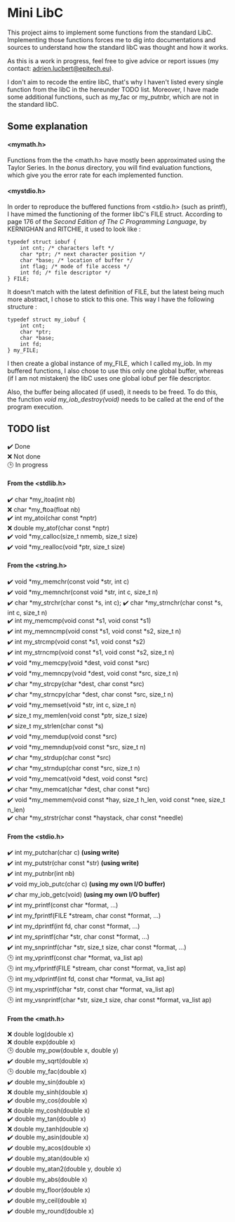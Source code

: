 # Mini LibC

This project aims to implement some functions from the standard LibC. Implementing those functions forces me to dig into documentations and sources to understand how the standard libC was thought and how it works.  

As this is a work in progress, feel free to give advice or report issues (my contact: adrien.lucbert@epitech.eu).

I don't aim to recode the entire libC, that's why I haven't listed every single function from the libC in the hereunder TODO list. Moreover, I have made some additional functions, such as my_fac or my_putnbr, which are not in the standard libC.

## Some explanation

#### <mymath.h>
Functions from the the <math.h> have mostly been approximated using the Taylor Series. In the *bonus* directory, you will find evaluation functions, which give you the error rate for each implemented function.

#### <mystdio.h>
In order to reproduce the buffered functions from <stdio.h> (such as printf), I have mimed the functioning of the former libC's FILE struct. According to page 176 of the *Second Edition of The C Programming Language*, by KERNIGHAN and RITCHIE, it used to look like :
```
typedef struct iobuf {
    int cnt; /* characters left */
    char *ptr; /* next character position */
    char *base; /* location of buffer */
    int flag; /* mode of file access */
    int fd; /* file descriptor */
} FILE;
```
It doesn't match with the latest definition of FILE, but the latest being much more abstract, I chose to stick to this one.
This way I have the following structure :
```
typedef struct my_iobuf {
    int cnt;
    char *ptr;
    char *base;
    int fd;
} my_FILE;
```
I then create a global instance of my_FILE, which I called my_iob. In my buffered functions, I also chose to use this only one global buffer, whereas (if I am not mistaken) the libC uses one global iobuf per file descriptor.

Also, the buffer being allocated (if used), it needs to be freed. To do this, the function *void my_iob_destroy(void)* needs to be called at the end of the program execution.

## TODO list

:heavy_check_mark: Done\
:x: Not done\
:clock3: In progress

#### From the <stdlib.h>
:heavy_check_mark: char *my_itoa(int nb)\
:x: char *my_ftoa(float nb)\
:heavy_check_mark: int my_atoi(char const *nptr)\
:x: double my_atof(char const *nptr)\
:heavy_check_mark: void *my_calloc(size_t nmemb, size_t size)\
:heavy_check_mark: void *my_realloc(void *ptr, size_t size)

#### From the <string.h>
:heavy_check_mark: void *my_memchr(const void *str, int c)\
:heavy_check_mark: void *my_memnchr(const void *str, int c, size_t n)\
:heavy_check_mark: char *my_strchr(char const *s, int c);
:heavy_check_mark: char *my_strnchr(char const *s, int c, size_t n)\
:heavy_check_mark: int my_memcmp(void const *s1, void const *s1)\
:heavy_check_mark: int my_memncmp(void const *s1, void const *s2, size_t n)\
:heavy_check_mark: int my_strcmp(void const *s1, void const *s2)\
:heavy_check_mark: int my_strncmp(void const *s1, void const *s2, size_t n)\
:heavy_check_mark: void *my_memcpy(void *dest, void const *src)\
:heavy_check_mark: void *my_memncpy(void *dest, void const *src, size_t n)\
:heavy_check_mark: char *my_strcpy(char *dest, char const *src)\
:heavy_check_mark: char *my_strncpy(char *dest, char const *src, size_t n)\
:heavy_check_mark: void *my_memset(void *str, int c, size_t n)\
:heavy_check_mark: size_t my_memlen(void const *ptr, size_t size)\
:heavy_check_mark: size_t my_strlen(char const *s)\
:heavy_check_mark: void *my_memdup(void const *src)\
:heavy_check_mark: void *my_memndup(void const *src, size_t n)\
:heavy_check_mark: char *my_strdup(char const *src)\
:heavy_check_mark: char *my_strndup(char const *src, size_t n)\
:heavy_check_mark: void *my_memcat(void *dest, void const *src)\
:heavy_check_mark: char *my_memcat(char *dest, char const *src)\
:heavy_check_mark: void *my_memmem(void const *hay, size_t h_len, void const *nee, size_t n_len)\
:heavy_check_mark: char *my_strstr(char const *haystack, char const *needle)

#### From the <stdio.h>
:heavy_check_mark: int my_putchar(char c) **(using write)**\
:heavy_check_mark: int my_putstr(char const *str) **(using write)**\
:heavy_check_mark: int my_putnbr(int nb)\
:heavy_check_mark: void my_iob_putc(char c) **(using my own I/O buffer)**\
:heavy_check_mark: char my_iob_getc(void) **(using my own I/O buffer)**\
:heavy_check_mark: int my_printf(const char *format, ...)\
:heavy_check_mark: int my_fprintf(FILE *stream, char const *format, ...)\
:heavy_check_mark: int my_dprintf(int fd, char const *format, ...)\
:heavy_check_mark: int my_sprintf(char *str, char const *format, ...)\
:heavy_check_mark: int my_snprintf(char *str, size_t size, char const *format, ...)\
:clock3: int my_vprintf(const char *format, va_list ap)\
:clock3: int my_vfprintf(FILE *stream, char const *format, va_list ap)\
:clock3: int my_vdprintf(int fd, const char *format, va_list ap)\
:clock3: int my_vsprintf(char *str, const char *format, va_list ap)\
:clock3: int my_vsnprintf(char *str, size_t size, char const *format, va_list ap)

#### From the <math.h>
:x: double log(double x)\
:x: double exp(double x)\
:clock3: double my_pow(double x, double y)\
:heavy_check_mark: double my_sqrt(double x)\
:clock3: double my_fac(double x)\
:heavy_check_mark: double my_sin(double x)\
:x: double my_sinh(double x)\
:heavy_check_mark: double my_cos(double x)\
:x: double my_cosh(double x)\
:heavy_check_mark: double my_tan(double x)\
:x: double my_tanh(double x)\
:heavy_check_mark: double my_asin(double x)\
:heavy_check_mark: double my_acos(double x)\
:heavy_check_mark: double my_atan(double x)\
:heavy_check_mark: double my_atan2(double y, double x)\
:heavy_check_mark: double my_abs(double x)\
:heavy_check_mark: double my_floor(double x)\
:heavy_check_mark: double my_ceil(double x)\
:heavy_check_mark: double my_round(double x)